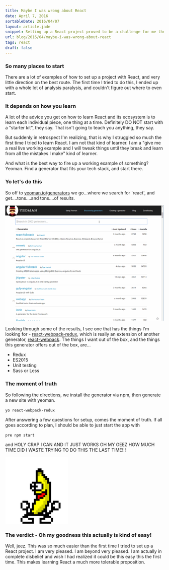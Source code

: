 ```yaml
---
title: Maybe I was wrong about React
date: April 7, 2016
sortableDate: 2016/04/07
layout: article.jade
snippet: Setting up a React project proved to be a challenge for me the first time I tried to learn it. It went a little better the second time around.
url: blog/2016/04/maybe-i-was-wrong-about-react
tags: react
draft: false
---
```

### So many places to start

There are a lot of examples of how to set up a project with React, and very little direction on the best route. The first time I tried to do this, I ended up with a whole lot of analysis paralysis, and couldn't figure out where to even start.

### It depends on how you learn

A lot of the advice you get on how to learn React and its ecosystem is to learn each individual piece, one thing at a time. Definitely DO NOT start with a "starter kit", they say. That isn't going to teach you anything, they say.

But suddenly in retrospect I'm realizing, that is why I struggled so much the first time I tried to learn React. I am not that kind of learner. I am a "give me a real live working example and I will tweak things until they break and learn from all the mistakes I make" kind of learner.

And what is the best way to fire up a working example of something? Yeoman. Find a generator that fits your tech stack, and start there.

### Yo let's do this

So off to [yeoman.io/generators](http://yeoman.io/generators) we go...where we search for 'react', and get....tons....and tons....of results.

![Yeoman React search](/static/images/yeoman-react.gif)

Looking through some of the results, I see one that has the things I'm looking for - [react-webpack-redux](https://github.com/stylesuxx/generator-react-webpack-redux), which is really an extension of another generator, [react-webpack](https://github.com/newtriks/generator-react-webpack). The things I want out of the box, and the things this generator offers out of the box, are...
* Redux
* ES2015
* Unit testing
* Sass or Less

### The moment of truth

So following the directions, we install the generator via npm, then generate a new site with yeoman.

`yo react-webpack-redux`

After answering a few questions for setup, comes the moment of truth. If all goes according to plan, I should be able to just start the app with

`pre npm start`

and HOLY CRAP I CAN AND IT JUST WORKS OH MY GEEZ HOW MUCH TIME DID I WASTE TRYING TO DO THIS THE LAST TIME!!!

<img src="/static/images/dancing_banana.gif" style="width:200px">

### The verdict - Oh my goodness this actually is kind of easy!

Well, jeez. This was so much easier than the first time I tried to set up a React project. I am very pleased. I am beyond very pleased. I am actually in complete disbelief and wish I had realized it could be this easy this the first time. This makes learning React a much more tolerable proposition.